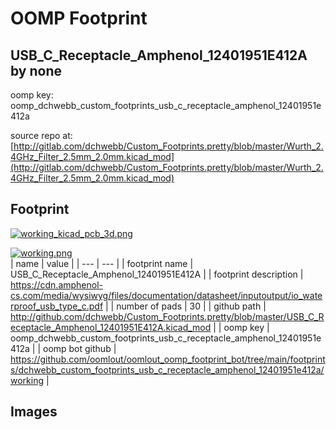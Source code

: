 # OOMP Footprint  
## USB_C_Receptacle_Amphenol_12401951E412A  by none  
  
oomp key: oomp_dchwebb_custom_footprints_usb_c_receptacle_amphenol_12401951e412a  
  
source repo at: [http://gitlab.com/dchwebb/Custom_Footprints.pretty/blob/master/Wurth_2.4GHz_Filter_2.5mm_2.0mm.kicad_mod](http://gitlab.com/dchwebb/Custom_Footprints.pretty/blob/master/Wurth_2.4GHz_Filter_2.5mm_2.0mm.kicad_mod)  
## Footprint  
  
[![working_kicad_pcb_3d.png](working_kicad_pcb_3d_600.png)](working_kicad_pcb_3d.png)  
  
[![working.png](working_600.png)](working.png)  
| name | value | 
| --- | --- | 
| footprint name | USB_C_Receptacle_Amphenol_12401951E412A | 
| footprint description | https://cdn.amphenol-cs.com/media/wysiwyg/files/documentation/datasheet/inputoutput/io_waterproof_usb_type_c.pdf | 
| number of pads | 30 | 
| github path | http://github.com/dchwebb/Custom_Footprints.pretty/blob/master/USB_C_Receptacle_Amphenol_12401951E412A.kicad_mod | 
| oomp key | oomp_dchwebb_custom_footprints_usb_c_receptacle_amphenol_12401951e412a | 
| oomp bot github | https://github.com/oomlout/oomlout_oomp_footprint_bot/tree/main/footprints/dchwebb_custom_footprints_usb_c_receptacle_amphenol_12401951e412a/working | 
## Images  
